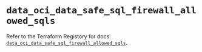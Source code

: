 # `data_oci_data_safe_sql_firewall_allowed_sqls`

Refer to the Terraform Registory for docs: [`data_oci_data_safe_sql_firewall_allowed_sqls`](https://registry.terraform.io/providers/oracle/oci/6.18.0/docs/data-sources/data_safe_sql_firewall_allowed_sqls).
